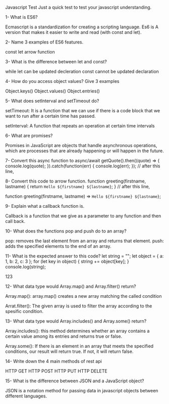 Javascript Test
Just a quick test to test your javascript understanding.

1- What is ES6?

Ecmascript is a standardization for creating a scripting language. Es6 is A version that makes it easier to write and read (with const and let).


2- Name 3 examples of ES6 features.

const
let
arrow function


3- What is the difference between let and const?

while let can be updated decleration const cannot be updated declaration


4- How do you access object values? Give 3 examples

Object.keys()
Object.values()
Object.entries()


5- What does setInterval and setTimeout do?

setTimeout: It is a function that we can use if there is a code block that we want to run after a certain time has passed.

setInterval: A function that repeats an operation at certain time intervals



6- What are promises?

Promises in JavaScript are objects that handle asynchronous operations, which are processes that are already happening or will happen in the future.



7- Convert this async function to async/await
getQuote().then((quote) => {
  console.log(quote);
}).catch(function(err) {
  console.log(err);
});
// after this line,



8- Convert this code to arrow function.
function greeting(firstname, lastname) {
  return `Hello ${firstname} ${lastname}`;
}
// after this line,

function greeting(firstname, lastname) => `Hello ${firstname} ${lastname}`;



9- Explain what a callback function is.

Callback is a function that we give as a parameter to any function and then call back.


10- What does the functions pop and push do to an array?

pop: removes the last element from an array and returns that element.
push: adds the specified elements to the end of an array.



11- What is the expected answer to this code?
let string = "";
let object = { a: 1, b: 2, c: 3 };
for (let key in object) {
  string += object[key];
}
console.log(string);

123


12- What data type would Array.map() and Array.filter() return?

Array.map(): array.map() creates a new array matching the called condition

Arrat.filter(): The given array is used to filter the array according to the spesific condition. 


13- What data type would Array.includes() and Array.some() return?

Array.includes(): this method determines whether an array contains a certain value among its entries and returns true or false.

Array.some(): If there is an element in an array that meets the specified conditions, our result will return true. If not, it will return false.

14- Write down the 4 main methods of rest api

HTTP GET
HTTP POST
HTTP PUT
HTTP DELETE

15- What is the difference between JSON and a JavaScript object?

JSON is a notation method for passing data in javascript objects between different languages.